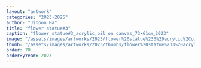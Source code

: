 ```yaml
---
layout: "artwork"
categories: "2023-2025"
author: "Jihoon Ha"
title: "flower statue#3"
caption: "flower statue#3_acrylic,oil on canvas_73×61㎝_2023"
image: "/assets/images/artworks/2023/flower%20statue%233%20acrylic%2Coil%20on%20canvas%2073x61cm%202023.jpg"
thumb: "/assets/images/artworks/2023/thumbs/flower%20statue%233%20acrylic%2Coil%20on%20canvas%2073x61cm%202023.jpg"
order: 70
orderByYear: 2023
---
```

